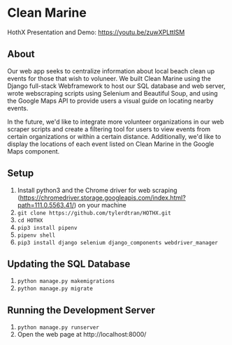 # Clean Marine

HothX Presentation and Demo: https://youtu.be/zuwXPLttlSM

## About

Our web app seeks to centralize information about local beach clean up events for those that wish to voluneer. We built Clean Marine using the Django full-stack Webframework to host our SQL database and web server, wrote webscraping scripts using Selenium and Beautiful Soup, and using the Google Maps API to provide users a visual guide on locating nearby events.

In the future, we'd like to integrate more volunteer organizations in our web scraper scripts and create a filtering tool for users to view events from certain organizations or within a certain distance. Additionally, we'd like to display the locations of each event listed on Clean Marine in the Google Maps component.

## Setup

1. Install python3 and the Chrome driver for web scraping (https://chromedriver.storage.googleapis.com/index.html?path=111.0.5563.41/) on your machine
1. ```git clone https://github.com/tylerdtran/HOTHX.git```
2. ```cd HOTHX```
3. ```pip3 install pipenv```
4. ```pipenv shell```
5. ```pip3 install django selenium django_components webdriver_manager```

## Updating the SQL Database
1. ```python manage.py makemigrations```
2. ```python manage.py migrate```

## Running the Development Server
1. ```python manage.py runserver``` 
2. Open the web page at http://localhost:8000/

